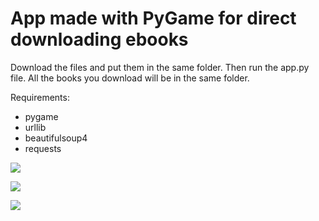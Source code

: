 # App made with PyGame for direct downloading ebooks

Download the files and put them in the same folder.
Then run the app.py file.
All the books you download will be in the same folder.

Requirements:
- pygame 
- urllib
- beautifulsoup4
- requests


![](https://i.imgur.com/MPrRLgv.jpg)

![](https://imgur.com/Fa9qooF)

![](https://imgur.com/81LHlkr)
